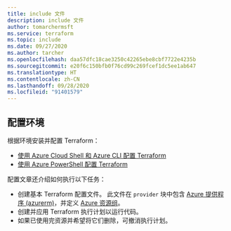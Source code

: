 ```yaml
---
title: include 文件
description: include 文件
author: tomarchermsft
ms.service: terraform
ms.topic: include
ms.date: 09/27/2020
ms.author: tarcher
ms.openlocfilehash: daa57dfc18cae3250c42265ebe8cbf7722e4235b
ms.sourcegitcommit: e20f6c150bfb0f76cd99c269fcef1dc5ee1ab647
ms.translationtype: HT
ms.contentlocale: zh-CN
ms.lasthandoff: 09/28/2020
ms.locfileid: "91401579"
---
```

## <a name="configure-your-environment"></a>配置环境

根据环境安装并配置 Terraform：

- [使用 Azure Cloud Shell 和 Azure CLI 配置 Terraform](../get-started-cloud-shell.md)
- [使用 Azure PowerShell 配置 Terraform](../get-started-powershell.md)

配置文章还介绍如何执行以下任务：

- 创建基本 Terraform 配置文件。 此文件在 `provider` 块中包含 [Azure 提供程序 (azurerm)](https://www.terraform.io/docs/providers/azurerm/index.html)，并定义 [Azure 资源组](/azure/azure-resource-manager/management/manage-resource-groups-portal#what-is-a-resource-group)。
- 创建并应用 Terraform 执行计划以运行代码。
- 如果已使用完资源并希望将它们删除，可撤消执行计划。
